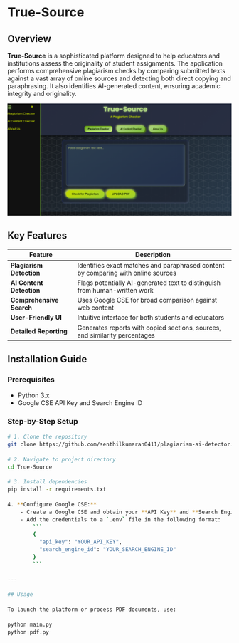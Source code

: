 # True-Source

## Overview

**True-Source** is a sophisticated platform designed to help educators and institutions assess the originality of student assignments. The application performs comprehensive plagiarism checks by comparing submitted texts against a vast array of online sources and detecting both direct copying and paraphrasing. It also identifies AI-generated content, ensuring academic integrity and originality.

![image](https://github.com/senthilkumaran0411/plagiarism-ai-detector/blob/a33ecd0e1b75f9bfe60b43538d893bf17665432f/templates/Screenshot%202025-07-30%20221932.png)

## Key Features

| Feature                  | Description                                                                 |
|--------------------------|-----------------------------------------------------------------------------|
| **Plagiarism Detection** | Identifies exact matches and paraphrased content by comparing with online sources |
| **AI Content Detection** | Flags potentially AI-generated text to distinguish from human-written work  |
| **Comprehensive Search** | Uses Google CSE for broad comparison against web content                    |
| **User-Friendly UI**     | Intuitive interface for both students and educators                         |
| **Detailed Reporting**   | Generates reports with copied sections, sources, and similarity percentages |

## Installation Guide

### Prerequisites

- Python 3.x
- Google CSE API Key and Search Engine ID

### Step-by-Step Setup

```bash
# 1. Clone the repository
git clone https://github.com/senthilkumaran0411/plagiarism-ai-detector.git

# 2. Navigate to project directory
cd True-Source

# 3. Install dependencies
pip install -r requirements.txt

4. **Configure Google CSE:**
    - Create a Google CSE and obtain your **API Key** and **Search Engine ID**.
    - Add the credentials to a `.env` file in the following format:
        ```
        {
          "api_key": "YOUR_API_KEY",
          "search_engine_id": "YOUR_SEARCH_ENGINE_ID"
        }
        ```

---

## Usage

To launch the platform or process PDF documents, use:

python main.py
python pdf.py
